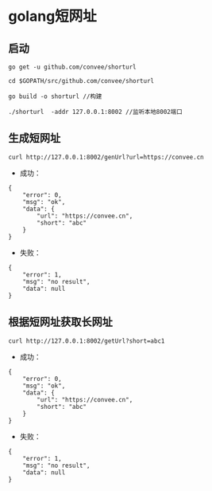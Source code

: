# golang短网址

## 启动
```
go get -u github.com/convee/shorturl

cd $GOPATH/src/github.com/convee/shorturl

go build -o shorturl //构建

./shorturl  -addr 127.0.0.1:8002 //监听本地8002端口

```
## 生成短网址

```
curl http://127.0.0.1:8002/genUrl?url=https://convee.cn

```

- 成功：
```
{
    "error": 0,
    "msg": "ok",
    "data": {
        "url": "https://convee.cn",
        "short": "abc"
    }
}
```
- 失败：
```
{
    "error": 1,
    "msg": "no result",
    "data": null
}
```


## 根据短网址获取长网址

```
curl http://127.0.0.1:8002/getUrl?short=abc1

```

- 成功：
```
{
    "error": 0,
    "msg": "ok",
    "data": {
        "url": "https://convee.cn",
        "short": "abc"
    }
}
```
- 失败：
```
{
    "error": 1,
    "msg": "no result",
    "data": null
}
```
